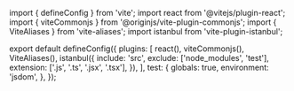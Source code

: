 import { defineConfig } from 'vite';
import react from '@vitejs/plugin-react';
import { viteCommonjs } from '@originjs/vite-plugin-commonjs';
import { ViteAliases } from 'vite-aliases';
import istanbul from 'vite-plugin-istanbul';

export default defineConfig({
  plugins: [
    react(),
    viteCommonjs(),
    ViteAliases(),
    istanbul({
      include: 'src',
      exclude: ['node_modules', 'test'],
      extension: ['.js', '.ts', '.jsx', '.tsx'],
    }),
  ],
  test: {
    globals: true,
    environment: 'jsdom',
  },
});

<!-- 

// import { vi } from 'vitest';
// import { describe, expect, it } from 'vitest';
// import { render, fireEvent, screen } from '@testing-library/react';
// import { Provider } from 'react-redux';
// import { configureStore } from '@reduxjs/toolkit';
// import { configReducer } from '../redux/configSlice'; 
// import BeerOptions from '../components/BeerOptions'; 
// import '@testing-library/jest-dom'; // wE need this for the toBeInTheDocument() assertion, but apperantly this is how you do it right even though you are usingjest

// // Mockey, mockey the redux storey
// const mockStore = configureStore({ reducer: { config: configReducer } });

// describe('BeerOptions Component', () => {
//   it('renders without crashing', () => {
//     render(
//       <Provider store={mockStore}>
//         <BeerOptions setType={() => {}} />
//       </Provider>
//     );
//     expect(screen.getByText('Fancy some drinks')).toBeInTheDocument();
//     expect(screen.getByText('Explore the world')).toBeInTheDocument();
//   });

//   it('dispatches the correct action on button click', () => {
//     const mockSetType = vi.fn(); // just like jest.fn()
//     render(
//       <Provider store={mockStore}>
//         <BeerOptions setType={mockSetType} />
//       </Provider>
//     );

//     fireEvent.click(screen.getByText('Fancy some drinks'));
//     expect(mockSetType).toHaveBeenCalledWith('bar');

//     fireEvent.click(screen.getByText('Explore the world'));
//     expect(mockSetType).toHaveBeenCalledWith('brewery');
//   });
// }); -->